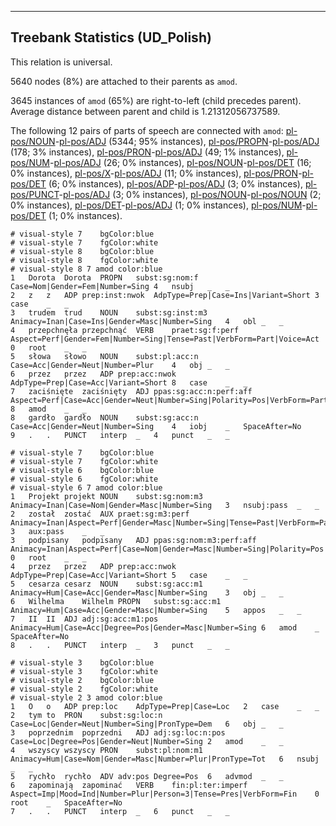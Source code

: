

--------------------------------------------------------------------------------

## Treebank Statistics (UD_Polish)

This relation is universal.

5640 nodes (8%) are attached to their parents as `amod`.

3645 instances of `amod` (65%) are right-to-left (child precedes parent).
Average distance between parent and child is 1.21312056737589.

The following 12 pairs of parts of speech are connected with `amod`: [pl-pos/NOUN]()-[pl-pos/ADJ]() (5344; 95% instances), [pl-pos/PROPN]()-[pl-pos/ADJ]() (178; 3% instances), [pl-pos/PRON]()-[pl-pos/ADJ]() (49; 1% instances), [pl-pos/NUM]()-[pl-pos/ADJ]() (26; 0% instances), [pl-pos/NOUN]()-[pl-pos/DET]() (16; 0% instances), [pl-pos/X]()-[pl-pos/ADJ]() (11; 0% instances), [pl-pos/PRON]()-[pl-pos/DET]() (6; 0% instances), [pl-pos/ADP]()-[pl-pos/ADJ]() (3; 0% instances), [pl-pos/PUNCT]()-[pl-pos/ADJ]() (3; 0% instances), [pl-pos/NOUN]()-[pl-pos/NOUN]() (2; 0% instances), [pl-pos/DET]()-[pl-pos/ADJ]() (1; 0% instances), [pl-pos/NUM]()-[pl-pos/DET]() (1; 0% instances).


~~~ conllu
# visual-style 7	bgColor:blue
# visual-style 7	fgColor:white
# visual-style 8	bgColor:blue
# visual-style 8	fgColor:white
# visual-style 8 7 amod	color:blue
1	Dorota	Dorota	PROPN	subst:sg:nom:f	Case=Nom|Gender=Fem|Number=Sing	4	nsubj	_	_
2	z	z	ADP	prep:inst:nwok	AdpType=Prep|Case=Ins|Variant=Short	3	case	_	_
3	trudem	trud	NOUN	subst:sg:inst:m3	Animacy=Inan|Case=Ins|Gender=Masc|Number=Sing	4	obl	_	_
4	przepchnęła	przepchnąć	VERB	praet:sg:f:perf	Aspect=Perf|Gender=Fem|Number=Sing|Tense=Past|VerbForm=Part|Voice=Act	0	root	_	_
5	słowa	słowo	NOUN	subst:pl:acc:n	Case=Acc|Gender=Neut|Number=Plur	4	obj	_	_
6	przez	przez	ADP	prep:acc:nwok	AdpType=Prep|Case=Acc|Variant=Short	8	case	_	_
7	zaciśnięte	zaciśnięty	ADJ	ppas:sg:acc:n:perf:aff	Aspect=Perf|Case=Acc|Gender=Neut|Number=Sing|Polarity=Pos|VerbForm=Part|Voice=Pass	8	amod	_	_
8	gardło	gardło	NOUN	subst:sg:acc:n	Case=Acc|Gender=Neut|Number=Sing	4	iobj	_	SpaceAfter=No
9	.	.	PUNCT	interp	_	4	punct	_	_

~~~


~~~ conllu
# visual-style 7	bgColor:blue
# visual-style 7	fgColor:white
# visual-style 6	bgColor:blue
# visual-style 6	fgColor:white
# visual-style 6 7 amod	color:blue
1	Projekt	projekt	NOUN	subst:sg:nom:m3	Animacy=Inan|Case=Nom|Gender=Masc|Number=Sing	3	nsubj:pass	_	_
2	został	zostać	AUX	praet:sg:m3:perf	Animacy=Inan|Aspect=Perf|Gender=Masc|Number=Sing|Tense=Past|VerbForm=Part|Voice=Act	3	aux:pass	_	_
3	podpisany	podpisany	ADJ	ppas:sg:nom:m3:perf:aff	Animacy=Inan|Aspect=Perf|Case=Nom|Gender=Masc|Number=Sing|Polarity=Pos|VerbForm=Part|Voice=Pass	0	root	_	_
4	przez	przez	ADP	prep:acc:nwok	AdpType=Prep|Case=Acc|Variant=Short	5	case	_	_
5	cesarza	cesarz	NOUN	subst:sg:acc:m1	Animacy=Hum|Case=Acc|Gender=Masc|Number=Sing	3	obj	_	_
6	Wilhelma	Wilhelm	PROPN	subst:sg:acc:m1	Animacy=Hum|Case=Acc|Gender=Masc|Number=Sing	5	appos	_	_
7	II	II	ADJ	adj:sg:acc:m1:pos	Animacy=Hum|Case=Acc|Degree=Pos|Gender=Masc|Number=Sing	6	amod	_	SpaceAfter=No
8	.	.	PUNCT	interp	_	3	punct	_	_

~~~


~~~ conllu
# visual-style 3	bgColor:blue
# visual-style 3	fgColor:white
# visual-style 2	bgColor:blue
# visual-style 2	fgColor:white
# visual-style 2 3 amod	color:blue
1	O	o	ADP	prep:loc	AdpType=Prep|Case=Loc	2	case	_	_
2	tym	to	PRON	subst:sg:loc:n	Case=Loc|Gender=Neut|Number=Sing|PronType=Dem	6	obj	_	_
3	poprzednim	poprzedni	ADJ	adj:sg:loc:n:pos	Case=Loc|Degree=Pos|Gender=Neut|Number=Sing	2	amod	_	_
4	wszyscy	wszyscy	PRON	subst:pl:nom:m1	Animacy=Hum|Case=Nom|Gender=Masc|Number=Plur|PronType=Tot	6	nsubj	_	_
5	rychło	rychło	ADV	adv:pos	Degree=Pos	6	advmod	_	_
6	zapominają	zapominać	VERB	fin:pl:ter:imperf	Aspect=Imp|Mood=Ind|Number=Plur|Person=3|Tense=Pres|VerbForm=Fin	0	root	_	SpaceAfter=No
7	.	.	PUNCT	interp	_	6	punct	_	_

~~~


